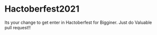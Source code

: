 # Hactoberfest2021
Its your change to get enter in Hactoberfest for Bigginer. Just do Valuable pull request!!

